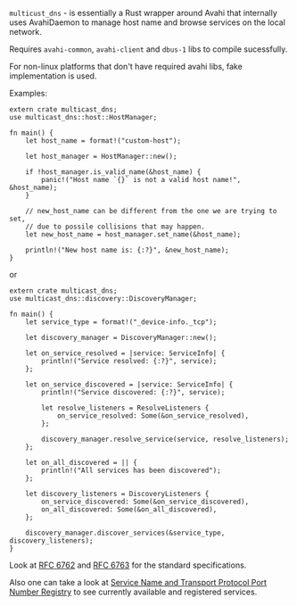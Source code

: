 ```multicust_dns``` - is essentially a Rust wrapper around Avahi that internally uses AvahiDaemon to manage host name and browse services on the local network.

Requires ```avahi-common```, ```avahi-client``` and ```dbus-1``` libs to compile sucessfully.

For non-linux platforms that don't have required avahi libs, fake implementation is used. 

Examples:

```
extern crate multicast_dns;
use multicast_dns::host::HostManager;

fn main() {
    let host_name = format!("custom-host");
    
    let host_manager = HostManager::new();

    if !host_manager.is_valid_name(&host_name) {
        panic!("Host name `{}` is not a valid host name!", &host_name);
    }

    // new_host_name can be different from the one we are trying to set,
    // due to possile collisions that may happen. 
    let new_host_name = host_manager.set_name(&host_name);
    
    println!("New host name is: {:?}", &new_host_name);
}
```

or

```
extern crate multicast_dns;
use multicast_dns::discovery::DiscoveryManager;

fn main() {
    let service_type = format!("_device-info._tcp");
    
    let discovery_manager = DiscoveryManager::new();

    let on_service_resolved = |service: ServiceInfo| {
        println!("Service resolved: {:?}", service);
    };

    let on_service_discovered = |service: ServiceInfo| {
        println!("Service discovered: {:?}", service);

        let resolve_listeners = ResolveListeners {
            on_service_resolved: Some(&on_service_resolved),
        };

        discovery_manager.resolve_service(service, resolve_listeners);
    };

    let on_all_discovered = || {
        println!("All services has been discovered");
    };

    let discovery_listeners = DiscoveryListeners {
        on_service_discovered: Some(&on_service_discovered),
        on_all_discovered: Some(&on_all_discovered),
    };

    discovery_manager.discover_services(&service_type, discovery_listeners);
}
```

Look at [RFC 6762](https://tools.ietf.org/html/rfc6762) and [RFC 6763](https://tools.ietf.org/html/rfc6763) for the standard specifications.

Also one can take a look at [Service Name and Transport Protocol Port Number Registry](http://www.iana.org/assignments/service-names-port-numbers/service-names-port-numbers.xhtml) to see currently available and registered services.